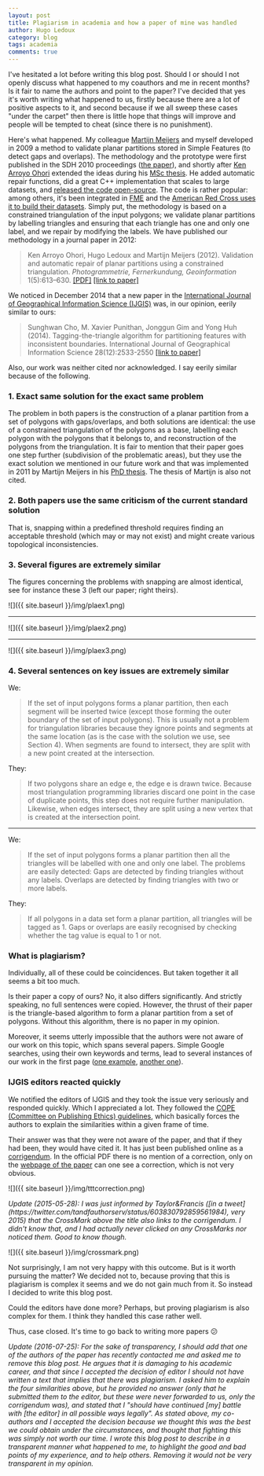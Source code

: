 ```yaml
---
layout: post
title: Plagiarism in academia and how a paper of mine was handled
author: Hugo Ledoux
category: blog
tags: academia
comments: true
---
```


I've hesitated a lot before writing this blog post. 
Should I or should I not openly discuss what happened to my coauthors and me in recent months? Is it fair to name the authors and point to the paper? 
I've decided that yes it's worth writing what happened to us, firstly because there are a lot of positive aspects to it, and second because if we all sweep these cases "under the carpet" then there is little hope that things will improve and people will be tempted to cheat (since there is no punishment).

Here's what happened. My colleague [Martijn Meijers](http://www.gdmc.nl/martijn) and myself developed in 2009 a method to validate planar partitions stored in Simple Features (to detect gaps and overlaps).
The methodology and the prototype were first published in the SDH 2010 proceedings ([the paper](http://www.isprs.org/proceedings/XXXVIII/part2/Papers/24_Paper.pdf)), and shortly after [Ken Arroyo Ohori](http://3dgeoinfo.bk.tudelft.nl/ken) extended the ideas during his [MSc thesis](http://repository.tudelft.nl/view/ir/uuid%3A78807acb-4115-478c-93de-68b9db884c8e/).
He added automatic repair functions, did a great C++ implementation that scales to large datasets, and [released the code open-source](https://github.com/tudelft3d/pprepair).
The code is rather popular: among others, it's been integrated in [FME](http://www.safe.com/fme/) and the [American Red Cross uses it to build their datasets](https://github.com/AmericanRedCross/simplegadm).
Simply put, the methodology is based on a constrained triangulation of the input polygons; we validate planar partitions by labelling triangles and ensuring that each triangle has one and only one label, and we repair by modifying the labels. 
We have published our methodology in a journal paper in 2012:

> Ken Arroyo Ohori, Hugo Ledoux and Martijn Meijers (2012).
Validation and automatic repair of planar partitions using a constrained triangulation. 
*Photogrammetrie, Fernerkundung, Geoinformation* 1(5):613–630. [[PDF]](http://3dgeoinfo.bk.tudelft.nl/hledoux/pdfs/12_pfg.pdf) [[link to paper]](http://dx.doi.org/10.1127/1432-8364/2012/0143)


We noticed in December 2014 that a new paper in the [International Journal of Geographical Information Science (IJGIS)](http://www.tandfonline.com/toc/tgis20/current) was, in our opinion, eerily similar to ours:

> Sunghwan Cho, M. Xavier Punithan, Jonggun Gim and Yong Huh (2014).
Tagging-the-triangle algorithm for partitioning features with inconsistent boundaries.
International Journal of Geographical Information Science 28(12):2533-2550 [[link to paper]](http://dx.doi.org/10.1080/13658816.2014.937716)

Also, our work was neither cited nor acknowledged.
I say eerily similar because of the following.


### 1. Exact same solution for the exact same problem

The problem in both papers is the construction of a planar partition from a set of polygons with gaps/overlaps, and both solutions are identical: the use of a constrained triangulation of the polygons as a base, labelling each polygon with the polygons that it belongs to, and reconstruction of the polygons from the triangulation. It is fair to mention that their paper goes one step further (subdivision of the problematic areas), but they use the exact solution we mentioned in our future work and that was implemented in 2011 by Martijn Meijers in his [PhD thesis](http://www.gdmc.nl/publications/2011/Variable-scale_Geo-information.pdf).
The thesis of Martijn is also not cited.

### 2. Both papers use the same criticism of the current standard solution

That is, snapping within a predefined threshold requires finding an acceptable threshold (which may or may not exist) and might create various topological inconsistencies.

### 3. Several figures are extremely similar

The figures concerning the problems with snapping are almost identical, see for instance these 3 (left our paper; right theirs).

![]({{ site.baseurl }}/img/plaex1.png)

- - -

![]({{ site.baseurl }}/img/plaex2.png)

- - -

![]({{ site.baseurl }}/img/plaex3.png)


### 4. Several sentences on key issues are extremely similar

We:

> If the set of input polygons forms a planar partition, then each segment will be inserted twice (except those forming the outer boundary of the set of input polygons). This is usually not a problem for triangulation libraries because they ignore points and segments at the same location (as is the case with the solution we use, see Section 4). When segments are found to intersect, they are split with a new point created at the intersection.

They:

> If two polygons share an edge e, the edge e is drawn twice. Because most triangulation programming libraries discard one point in the case of duplicate points, this step does not require further manipulation. Likewise, when edges intersect, they are split using a new vertex that is created at the intersection point. 

- - - 

We:

> If the set of input polygons forms a planar partition then all the triangles will be labelled with one and only one label. The problems are easily detected: Gaps are detected by finding triangles without any labels. Overlaps are detected by finding triangles with two or more labels.

They: 

> If all polygons in a data set form a planar partition, all triangles will be tagged as 1. Gaps or overlaps are easily recognised by checking whether the tag value is equal to 1 or not.


### What is plagiarism?
 
Individually, all of these could be coincidences.
But taken together it all seems a bit too much. 

Is their paper a copy of ours? No, it also differs significantly. 
And strictly speaking, no full sentences were copied.
However, the thrust of their paper is the triangle-based algorithm to form a planar partition from a set of polygons.
Without this algorithm, there is no paper in my opinion.

Moreover, it seems utterly impossible that the authors were not aware of our work on this topic, which spans several papers.
Simple Google searches, using their own keywords and terms, lead to several instances of our work in the first page ([one example](https://startpage.com/do/search?q=gaps+overlaps+triangulation+partitioning), [another one](https://startpage.com/do/search?query=inconsistent%20boundaries%20sliver%20polygons)).


### IJGIS editors reacted quickly

We notified the editors of IJGIS and they took the issue very seriously and responded quickly.
Which I appreciated a lot.
They followed the [COPE (Committee on Publishing Ethics) guidelines](http://publicationethics.org), which basically forces the authors to explain the similarities within a given frame of time.

Their answer was that they were not aware of the paper, and that if they had been, they would have cited it.
It has just been published online as a [corrigendum](http://dx.doi.org/10.1080/13658816.2015.1008949).
In the official PDF there is no mention of a correction, only on the [webpage of the paper](http://dx.doi.org/10.1080/13658816.2014.937716) can one see a correction, which is not very obvious.

![]({{ site.baseurl }}/img/tttcorrection.png)

<em>
Update (2015-05-28): I was just informed by Taylor&Francis ([in a tweet](https://twitter.com/tandfauthorserv/status/603830792859561984), very 2015) that the CrossMark above the title also links to the corrigendum.
I didn't know that, and I had actually never clicked on any CrossMarks nor noticed them.
Good to know though.
</em>


![]({{ site.baseurl }}/img/crossmark.png)


Not surprisingly, I am not very happy with this outcome.
But is it worth pursuing the matter?
We decided not to, because proving that this is plagiarism is complex it seems and we do not gain much from it.
So instead I decided to write this blog post.

Could the editors have done more?
Perhaps, but proving plagiarism is also complex for them.
I think they handled this case rather well.

Thus, case closed. 
It's time to go back to writing more papers 😕

<em>
Update (2016-07-25): For the sake of transparency, I should add that one of the authors of the paper has recently contacted me and asked me to remove this blog post.
He argues that it is damaging to his academic career, and that since I accepted the decision of editor I should not have written a text that implies that there was plagiarism.
I asked him to explain the four similarities above, but he provided no answer (only that he submitted them to the editor, but these were never forwarded to us, only the corrigendum was), and stated that I "should have continued [my] battle with [the editor] in all possible ways legally".
As stated above, my co-authors and I accepted the decision because we thought this was the best we could obtain under the circumstances, and thought that fighting this was simply not worth our time.
I wrote this blog post to describe in a transparent manner what happened to me, to highlight the good and bad points of my experience, and to help others.
Removing it would not be very transparent in my opinion.
<em>